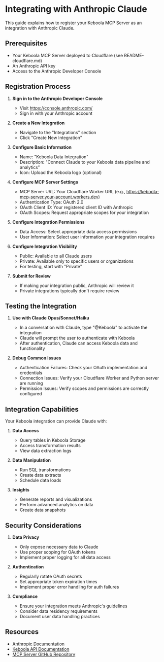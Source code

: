 # Integrating with Anthropic Claude

This guide explains how to register your Keboola MCP Server as an integration with Anthropic Claude.

## Prerequisites

- Your Keboola MCP Server deployed to Cloudflare (see README-cloudflare.md)
- An Anthropic API key
- Access to the Anthropic Developer Console

## Registration Process

1. **Sign in to the Anthropic Developer Console**
   - Visit https://console.anthropic.com/
   - Sign in with your Anthropic account

2. **Create a New Integration**
   - Navigate to the "Integrations" section
   - Click "Create New Integration"

3. **Configure Basic Information**
   - Name: "Keboola Data Integration"
   - Description: "Connect Claude to your Keboola data pipeline and analytics"
   - Icon: Upload the Keboola logo (optional)

4. **Configure MCP Server Settings**
   - MCP Server URL: Your Cloudflare Worker URL (e.g., https://keboola-mcp-server.your-account.workers.dev)
   - Authentication Type: OAuth 2.0
   - OAuth Client ID: Your registered client ID with Anthropic
   - OAuth Scopes: Request appropriate scopes for your integration

5. **Configure Integration Permissions**
   - Data Access: Select appropriate data access permissions
   - User Information: Select user information your integration requires

6. **Configure Integration Visibility**
   - Public: Available to all Claude users
   - Private: Available only to specific users or organizations
   - For testing, start with "Private"

7. **Submit for Review**
   - If making your integration public, Anthropic will review it
   - Private integrations typically don't require review

## Testing the Integration

1. **Use with Claude Opus/Sonnet/Haiku**
   - In a conversation with Claude, type "@Keboola" to activate the integration
   - Claude will prompt the user to authenticate with Keboola
   - After authentication, Claude can access Keboola data and functionality

2. **Debug Common Issues**
   - Authentication Failures: Check your OAuth implementation and credentials
   - Connection Issues: Verify your Cloudflare Worker and Python server are running
   - Permission Issues: Verify scopes and permissions are correctly configured

## Integration Capabilities

Your Keboola integration can provide Claude with:

1. **Data Access**
   - Query tables in Keboola Storage
   - Access transformation results
   - View data extraction logs

2. **Data Manipulation**
   - Run SQL transformations
   - Create data extracts
   - Schedule data loads

3. **Insights**
   - Generate reports and visualizations
   - Perform advanced analytics on data
   - Create data snapshots

## Security Considerations

1. **Data Privacy**
   - Only expose necessary data to Claude
   - Use proper scoping for OAuth tokens
   - Implement proper logging for all data access

2. **Authentication**
   - Regularly rotate OAuth secrets
   - Set appropriate token expiration times
   - Implement proper error handling for auth failures

3. **Compliance**
   - Ensure your integration meets Anthropic's guidelines
   - Consider data residency requirements
   - Document user data handling practices

## Resources

- [Anthropic Documentation](https://docs.anthropic.com/claude/integrations)
- [Keboola API Documentation](https://developers.keboola.com)
- [MCP Server GitHub Repository](https://github.com/your-org/keboola-mcp-server) 
